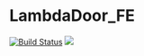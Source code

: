 # LambdaDoor_FE
[![Build Status](https://travis-ci.com/LABS-EU3/lambdaDoor_frontend.svg?branch=develop)](https://travis-ci.com/LABS-EU3/lambdaDoor_frontend)
![](./badges/badges.svg)